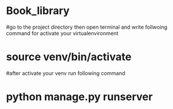 # Book_library

#go to the project directory then open terminal and write follwoing command for activate your virtualenvironment
# source venv/bin/activate
#after activate your venv run following command
# python manage.py runserver
